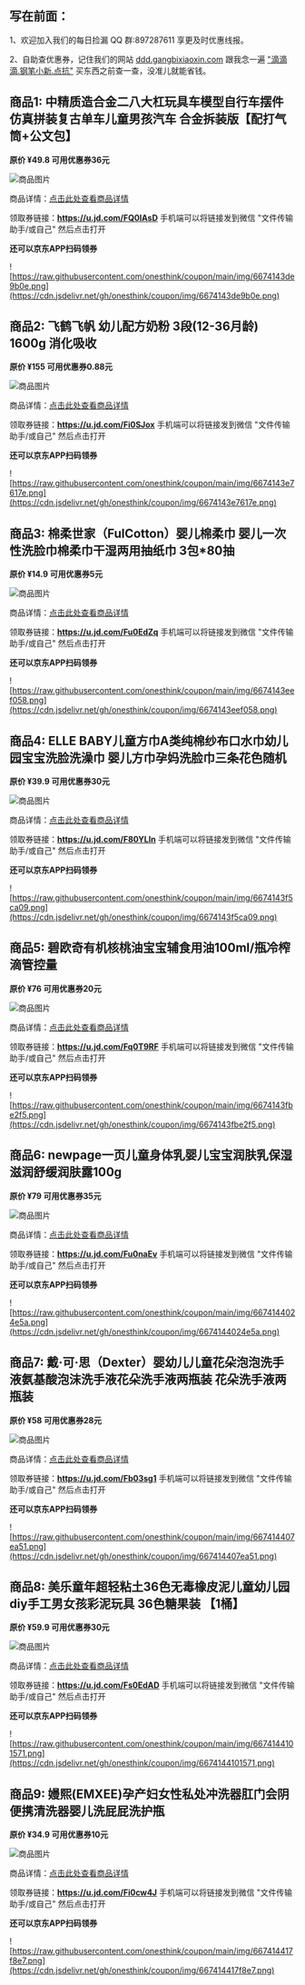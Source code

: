 ## 写在前面：

1、欢迎加入我们的每日捡漏 QQ 群:897287611 享更及时优惠线报。

2、自助查优惠券，记住我们的网站 [ddd.gangbixiaoxin.com](https://ddd.gangbixiaoxin.com) 跟我念一遍 ["滴滴滴.钢笔小新.点抗"](https://ddd.gangbixiaoxin.com) 买东西之前查一查，没准儿就能省钱。

## 商品1: 中精质造合金二八大杠玩具车模型自行车摆件仿真拼装复古单车儿童男孩汽车 合金拆装版【配打气筒+公文包】

**原价 ¥49.8 可用优惠券36元**

![商品图片](http://img14.360buyimg.com/n1/jfs/t1/186197/36/47025/137171/66707810Fc088c291/9740e1cffbbcde3b.jpg)

商品详情：[点击此处查看商品详情](https://union-click.jd.com/jdc?e=1003156031&amp;p=JF8BARwJK1olXwMKVFtdDE4eA18IGlsUWg4HVlhdD0gTBl9MRANLAjZbERscSkAJHTdNTwcKBlMdBgABFksWA24PE14XWwYFV1pYFxJSXzI4ASFXJXV0Kl89awMJegoMHDlzOlRiElJROEonAG4IHFITWgALUW5cWEpHAj8JS1olXQYyFTBdDUgfB2wLH2sUbQYEVFdUAUkVBGcMGl4lXQ4FZInwsJ6dsrqAoo-L1dG784vUtJ-Ji184K1glXQcDVl5ZD0oVA184G2sWbVhsVQ1UDhxHUzhmRhJKWkQDUhszCEgVA2gPHVMSbQQDVVxfOHsnB294HT9WD0dADCwhcix2dRBabA5IDWIHOlwGUkNsWBhVew9KLUJpAyIqCHsXMw)

领取券链接：**https://u.jd.com/FQ0lAsD** 手机端可以将链接发到微信 "文件传输助手/或自己" 然后点击打开

**还可以京东APP扫码领券**

![https://raw.githubusercontent.com/onesthink/coupon/main/img/6674143de9b0e.png](https://cdn.jsdelivr.net/gh/onesthink/coupon/img/6674143de9b0e.png)

## 商品2: 飞鹤飞帆 幼儿配方奶粉 3段(12-36月龄) 1600g 消化吸收

**原价 ¥155 可用优惠券0.88元**

![商品图片](http://img14.360buyimg.com/n1/jfs/t1/224772/18/13172/106458/65d3281dFb044067e/ad65070cbe278040.jpg)

商品详情：[点击此处查看商品详情](https://union-click.jd.com/jdc?e=1003156031&amp;p=JF8BARAJK1olXwUEVVZbAU4eA18KHl8RWg4BZBoCUBVIMzZNXhpXVhgcDBsJVFRMVnBaRQcLXwMGUFlVC1RORjNVKx0TH0EDD1sEbSsUZWkJQi1RBUBaTj5RBHsWM2wJG1wcWwEEXVttCRsWU25YGgsUbQYCZAgzCEoWAm4JGV8SVDYDZF5bCEIeCm0KHVsSWAcyVFZaOJy6u7qCqo6d5NKc3Inkr56ev7uWk2slbQUyVF9cCksTBG4KG2slXTYBZAAzCRgQBjsJH1J7AE9dUxxdTAx5A2wLG18TWAIKZFxcCUkVM184fxpzKVkBKVkFf0JqRRtaHh1oG3YLJj0OZkkWCzJoXTt8B3pCFDojUytSdl8IKw)

领取券链接：**https://u.jd.com/Fi0SJox** 手机端可以将链接发到微信 "文件传输助手/或自己" 然后点击打开

**还可以京东APP扫码领券**

![https://raw.githubusercontent.com/onesthink/coupon/main/img/6674143e7617e.png](https://cdn.jsdelivr.net/gh/onesthink/coupon/img/6674143e7617e.png)

## 商品3: 棉柔世家（FulCotton）婴儿棉柔巾 婴儿一次性洗脸巾棉柔巾干湿两用抽纸巾 3包*80抽

**原价 ¥14.9 可用优惠券5元**

![商品图片](http://img14.360buyimg.com/n1/jfs/t1/182632/5/38970/50609/653f08a6F02e6b298/0eaa2df27da428d9.jpg)

商品详情：[点击此处查看商品详情](https://union-click.jd.com/jdc?e=1003156031&amp;p=JF8BARwJK1olXwMKV1teDkMQA18IGlocVQEKUlhcAEoUAV9MRANLAjZbERscSkAJHTdNTwcKBlMdBgABFksWAmYAHFMTWwcKVV1fFxJSXzI4bCVcIlUBAjc9cylVWhpBaRxVFlIcJFJROEonAG4IHFITWgALUW5cWEpHAj8JS1olXQYyFTBdC00XAGcAGGsUbQYEVFdUAUkVBWoOH1klXQ4FZInwsJ6dsrqAoo-L1dG784vUtJ-Ji184K1glXQcDVl5ZD0oVA184G2sWbVhsVQ1bCksSBG9mRhJKWkQHXAczCEgUAmwNGloUbQQDVVxfOHsnYhELQC5MWXBdCTVbVDhRCy8MeR9rA25GOlwpaztWeiloTlxzOkZ0URsBVXsXMw)

领取券链接：**https://u.jd.com/Fu0EdZq** 手机端可以将链接发到微信 "文件传输助手/或自己" 然后点击打开

**还可以京东APP扫码领券**

![https://raw.githubusercontent.com/onesthink/coupon/main/img/6674143eef058.png](https://cdn.jsdelivr.net/gh/onesthink/coupon/img/6674143eef058.png)

## 商品4: ELLE BABY儿童方巾A类纯棉纱布口水巾幼儿园宝宝洗脸洗澡巾 婴儿方巾孕妈洗脸巾三条花色随机

**原价 ¥39.9 可用优惠券30元**

![商品图片](http://img14.360buyimg.com/n1/jfs/t1/119649/14/38804/50808/648bc5e6F6c4e69c9/9120b0c9e0cd77e5.jpg)

商品详情：[点击此处查看商品详情](https://union-click.jd.com/jdc?e=1003156031&amp;p=JF8BARwJK1olXwMLXF1bC0kWBl8IGloTXgcBVFtdCEsVBl9MRANLAjZbERscSkAJHTdNTwcKBlMdBgABFksWAmkLGlgVWAYCVFxYFxJSXzI4ejJDGnEABhg4YzFeZDVSTF1sLQJGElJROEonAG4IHFITWgALUW5cWEpHAj8JS1olXQYyFTBdCkoSBmcKHmsUbQYEVFdUAUkVBWgIElglXQ4FZInwsJ6dsrqAoo-L1dG784vUtJ-Ji184K1glXQcDVl5ZD0oVA184G2sWbVhsVQ1dX0kWC2lmRhJKWkQGAVYzCEgVAGgJGl0dbQQDVVxfOHsnABtxcxt-KQ8GCA5aDhxrRSt8WQlTAHBpOlwOVyh_Zy57ejxdBWZaJjxUD3sXMw)

领取券链接：**https://u.jd.com/F80YLln** 手机端可以将链接发到微信 "文件传输助手/或自己" 然后点击打开

**还可以京东APP扫码领券**

![https://raw.githubusercontent.com/onesthink/coupon/main/img/6674143f5ca09.png](https://cdn.jsdelivr.net/gh/onesthink/coupon/img/6674143f5ca09.png)

## 商品5: 碧欧奇有机核桃油宝宝辅食用油100ml/瓶冷榨滴管控量

**原价 ¥76 可用优惠券20元**

![商品图片](http://img14.360buyimg.com/n1/jfs/t1/200229/10/36698/147017/667154d7F0601cf81/c352cf379cfabb64.jpg)

商品详情：[点击此处查看商品详情](https://union-click.jd.com/jdc?e=1003156031&amp;p=JF8BARoJK1olXwMKVV5ZCUsVBV8IGloUXQ4HXF9aDEMnRzBQRQQlBENHFRxWFlVPRjtUBABAQlRcCEBdCUoWA2cNE1oSWQ4dDRsBVXt2SGoNYTJ0AGZjJiUjfR9fVCljHzNTUQoyVW5eCUsQCmkPHVIQbQdSVQ5cWEpHAl8IG2tDMwYDVV9cAUoTAmw4GmsVWwYLXVdfCk0fAWwOK1sdWjbV-eaIgvrCi9bchdPC5KHX3eKJlsMnM18LK1sUXAQCUFlcCksnM284GGtLMwdRXF5eCRkRbTJBRFxXW0ReOl5eCksRCm4KGWsXXAcAVm5tOAsXWhZtZzJJA1JAH18obR4SACthGlwVCWgFFBhUaCtWShsJciBuKWNJDF5tCHs)

领取券链接：**https://u.jd.com/Fq0T9RF** 手机端可以将链接发到微信 "文件传输助手/或自己" 然后点击打开

**还可以京东APP扫码领券**

![https://raw.githubusercontent.com/onesthink/coupon/main/img/6674143fbe2f5.png](https://cdn.jsdelivr.net/gh/onesthink/coupon/img/6674143fbe2f5.png)

## 商品6: newpage一页儿童身体乳婴儿宝宝润肤乳保湿滋润舒缓润肤露100g

**原价 ¥79 可用优惠券35元**

![商品图片](http://img14.360buyimg.com/n1/jfs/t1/155753/15/39811/34071/65a7dab6F8a7b8f19/65734f5257a99ec9.jpg)

商品详情：[点击此处查看商品详情](https://union-click.jd.com/jdc?e=1003156031&amp;p=JF8BARoJK1olXwMKVFdaC0gXBl8IGloUWQYFVlxaCUgnRzBQRQQlBENHFRxWFlVPRjtUBABAQlRcCEBdCUoWB28PGVkSXAUdDRsBVXtvBjt3fANHG2NJTl8jXSoJCxdKbl51UQoyVW5eCUsQCmkPHVIQbQdSVQ5cWEpHAl8IG2tDMwYDVV9YC0seAWg4GmsVWwYLXVdfCkIWBWYIK1sdWjbV-eaIgvrCi9bchdPC5KHX3eKJlsMnM18LK1sUXAQCUFlcCksnM284GGtLMwdRUlxcWxwWbTJBRFxXVE8AOl5eC0oVAGsMHmsXXAcAVm5tOA9IB28PGxsQGWd8JAI9W0lzQzcNYgNmGWgAAwgrQwxXRTlOZSAVOHBBUSltCHs)

领取券链接：**https://u.jd.com/Fu0naEv** 手机端可以将链接发到微信 "文件传输助手/或自己" 然后点击打开

**还可以京东APP扫码领券**

![https://raw.githubusercontent.com/onesthink/coupon/main/img/6674144024e5a.png](https://cdn.jsdelivr.net/gh/onesthink/coupon/img/6674144024e5a.png)

## 商品7: 戴·可·思（Dexter）婴幼儿儿童花朵泡泡洗手液氨基酸泡沫洗手液花朵洗手液两瓶装 花朵洗手液两瓶装

**原价 ¥58 可用优惠券28元**

![商品图片](http://img14.360buyimg.com/n1/jfs/t1/15695/31/20815/71396/63d7511bF18f51a18/0b1e450fa4592b8b.jpg)

商品详情：[点击此处查看商品详情](https://union-click.jd.com/jdc?e=1003156031&amp;p=JF8BARoJK1olXwMKVFdVD08WBV8IGloXWgAAV11dDEIQAl9MRANLAjZbERscSkAJHTdNTwcKBlMdBgABFksWAm0PHVkWXgYGXVlcFxJSXzI4GF5AAG9KTiI_egtkR25_fFltC2B8NFJROEonAG4IHFITWgALUW5cWEpHAj8JS1olXQYyFTBUCUweAGc4GmsVWwYLXVdfCU8UAmYOK1sdWjbV-eaIgvrCi9bchdPC5KHX3eKJlsMnM18LK1sUXAQCUFlcCksnM284GGtLMwdRUl1ZC0kfbTJBRFxIW1ZfOl5eCkgSAmwNGGsXXAcAVm5tODZuVRZ9chJuJURrIQBVbB1RShB1aBMQJmgAKB4JCS1ccw8KTAUXFXlcHyZtCHs)

领取券链接：**https://u.jd.com/Fb03sg1** 手机端可以将链接发到微信 "文件传输助手/或自己" 然后点击打开

**还可以京东APP扫码领券**

![https://raw.githubusercontent.com/onesthink/coupon/main/img/667414407ea51.png](https://cdn.jsdelivr.net/gh/onesthink/coupon/img/667414407ea51.png)

## 商品8: 美乐童年超轻粘土36色无毒橡皮泥儿童幼儿园diy手工男女孩彩泥玩具 36色糖果装 【1桶】

**原价 ¥59.9 可用优惠券30元**

![商品图片](http://img14.360buyimg.com/n1/jfs/t1/110267/12/37740/104862/64881f87Fdf60b6ed/ebff3f8b6f9f5c9b.jpg)

商品详情：[点击此处查看商品详情](https://union-click.jd.com/jdc?e=1003156031&amp;p=JF8BARkJK1olXwMLUldaD0MQBF8IGloTVAYLV1pUAUkXAl9MRANLAjZbERscSkAJHTdNTwcKBlMdBgABFksWAmkBG1IWWQ8LVl5cFxJSXzI4XhNlWk1rEhY4TSlcRQlzYl9rIFBjAlJROEonAG4IHFITWgALUW5cWEpHAj8JS1olXQYyFTBfC08RBV8JK1sTXQ8LXVxfAUkRBmo4G1MSbdGv7IvXuZ6furuWk4ys-tOL6IrDgHsnM2w4G1oUXwYGU19fCHsnA18LKwV7XFUEVl5eXE95XiZXHBlGW1VsVF1eCUgXAmYJK1kUXAQAZG5tDh4XV2xqbSITJARLFQ0BXkhhQBoLTxxwMwRFBzs8Vi8QWxtOaC18JVhYEG5dOA)

领取券链接：**https://u.jd.com/Fs0EdAD** 手机端可以将链接发到微信 "文件传输助手/或自己" 然后点击打开

**还可以京东APP扫码领券**

![https://raw.githubusercontent.com/onesthink/coupon/main/img/6674144101571.png](https://cdn.jsdelivr.net/gh/onesthink/coupon/img/6674144101571.png)

## 商品9: 嫚熙(EMXEE)孕产妇女性私处冲洗器肛门会阴便携清洗器婴儿洗屁屁洗护瓶

**原价 ¥34.9 可用优惠券10元**

![商品图片](http://img14.360buyimg.com/n1/jfs/t1/237876/24/19858/52242/66716d57Fef607636/21aac9c18eb9a1c9.jpg)

商品详情：[点击此处查看商品详情](https://union-click.jd.com/jdc?e=1003156031&amp;p=JF8BASQJK1olXwMKV15dCUMXBV8IGloUXwQLVV5UAEInRzBQRQQlBENHFRxWFlVPRjtUBABAQlRcCEBdCUoWAW0BGlscVQ8dDRsBVXsXZRt_Xx0RCWN_NkQnejtTYmx9eyFDUQoyVW5eCUsQCmkPHVIQbQdSVQ5cWEpHAl8IG2tDMwYDVV9dCEweAGhmUg5XC01KHQgfOEonA2kIElIcXwQLUlxZC3sXC2g4zPatiIyzgdbk3NWf1NavztKpiZiKZG5tC3sXAm4KG18SXAQCZG5dOEgnXQEJSF0WWQUAXDAAQRQQQTpDQjUVXgQBUl5ZD0snAW4JGVklbTYFFy0ETkhpfAd2WwsVW0FKEiBcahR0WzZmGRJHBlR3NQABXjF1ZAxuZjwRbQYy)

领取券链接：**https://u.jd.com/Fi0cw4J** 手机端可以将链接发到微信 "文件传输助手/或自己" 然后点击打开

**还可以京东APP扫码领券**

![https://raw.githubusercontent.com/onesthink/coupon/main/img/667414417f8e7.png](https://cdn.jsdelivr.net/gh/onesthink/coupon/img/667414417f8e7.png)

